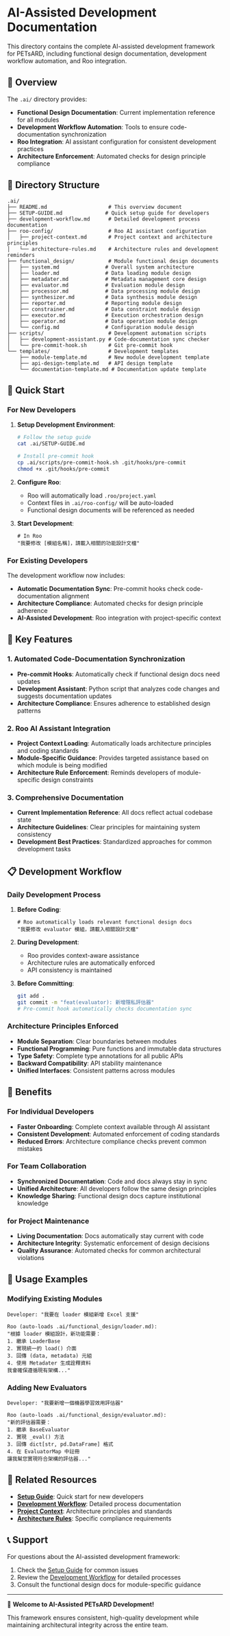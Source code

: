 # AI-Assisted Development Documentation

This directory contains the complete AI-assisted development framework for PETsARD, including functional design documentation, development workflow automation, and Roo integration.

## 🎯 Overview

The `.ai/` directory provides:
- **Functional Design Documentation**: Current implementation reference for all modules
- **Development Workflow Automation**: Tools to ensure code-documentation synchronization
- **Roo Integration**: AI assistant configuration for consistent development practices
- **Architecture Enforcement**: Automated checks for design principle compliance

## 📁 Directory Structure

```
.ai/
├── README.md                    # This overview document
├── SETUP-GUIDE.md              # Quick setup guide for developers
├── development-workflow.md      # Detailed development process documentation
├── roo-config/                  # Roo AI assistant configuration
│   ├── project-context.md       # Project context and architecture principles
│   └── architecture-rules.md    # Architecture rules and development reminders
├── functional_design/           # Module functional design documents
│   ├── system.md               # Overall system architecture
│   ├── loader.md               # Data loading module design
│   ├── metadater.md            # Metadata management core design
│   ├── evaluator.md            # Evaluation module design
│   ├── processor.md            # Data processing module design
│   ├── synthesizer.md          # Data synthesis module design
│   ├── reporter.md             # Reporting module design
│   ├── constrainer.md          # Data constraint module design
│   ├── executor.md             # Execution orchestration design
│   ├── operator.md             # Data operation module design
│   └── config.md               # Configuration module design
├── scripts/                     # Development automation scripts
│   ├── development-assistant.py # Code-documentation sync checker
│   └── pre-commit-hook.sh       # Git pre-commit hook
└── templates/                   # Development templates
    ├── module-template.md       # New module development template
    ├── api-design-template.md   # API design template
    └── documentation-template.md # Documentation update template
```

## 🚀 Quick Start

### For New Developers

1. **Setup Development Environment**:
   ```bash
   # Follow the setup guide
   cat .ai/SETUP-GUIDE.md
   
   # Install pre-commit hook
   cp .ai/scripts/pre-commit-hook.sh .git/hooks/pre-commit
   chmod +x .git/hooks/pre-commit
   ```

2. **Configure Roo**:
   - Roo will automatically load `.roo/project.yaml`
   - Context files in `.ai/roo-config/` will be auto-loaded
   - Functional design documents will be referenced as needed

3. **Start Development**:
   ```
   # In Roo
   "我要修改 [模組名稱]，請載入相關的功能設計文檔"
   ```

### For Existing Developers

The development workflow now includes:
- **Automatic Documentation Sync**: Pre-commit hooks check code-documentation alignment
- **Architecture Compliance**: Automated checks for design principle adherence
- **AI-Assisted Development**: Roo integration with project-specific context

## 🔧 Key Features

### 1. Automated Code-Documentation Synchronization
- **Pre-commit Hooks**: Automatically check if functional design docs need updates
- **Development Assistant**: Python script that analyzes code changes and suggests documentation updates
- **Architecture Compliance**: Ensures adherence to established design patterns

### 2. Roo AI Assistant Integration
- **Project Context Loading**: Automatically loads architecture principles and coding standards
- **Module-Specific Guidance**: Provides targeted assistance based on which module is being modified
- **Architecture Rule Enforcement**: Reminds developers of module-specific design constraints

### 3. Comprehensive Documentation
- **Current Implementation Reference**: All docs reflect actual codebase state
- **Architecture Guidelines**: Clear principles for maintaining system consistency
- **Development Best Practices**: Standardized approaches for common development tasks

## 📋 Development Workflow

### Daily Development Process

1. **Before Coding**:
   ```
   # Roo automatically loads relevant functional design docs
   "我要修改 evaluator 模組，請載入相關設計文檔"
   ```

2. **During Development**:
   - Roo provides context-aware assistance
   - Architecture rules are automatically enforced
   - API consistency is maintained

3. **Before Committing**:
   ```bash
   git add .
   git commit -m "feat(evaluator): 新增隱私評估器"
   # Pre-commit hook automatically checks documentation sync
   ```

### Architecture Principles Enforced

- **Module Separation**: Clear boundaries between modules
- **Functional Programming**: Pure functions and immutable data structures
- **Type Safety**: Complete type annotations for all public APIs
- **Backward Compatibility**: API stability maintenance
- **Unified Interfaces**: Consistent patterns across modules

## 🎯 Benefits

### For Individual Developers
- **Faster Onboarding**: Complete context available through AI assistant
- **Consistent Development**: Automated enforcement of coding standards
- **Reduced Errors**: Architecture compliance checks prevent common mistakes

### For Team Collaboration
- **Synchronized Documentation**: Code and docs always stay in sync
- **Unified Architecture**: All developers follow the same design principles
- **Knowledge Sharing**: Functional design docs capture institutional knowledge

### for Project Maintenance
- **Living Documentation**: Docs automatically stay current with code
- **Architecture Integrity**: Systematic enforcement of design decisions
- **Quality Assurance**: Automated checks for common architectural violations

## 📖 Usage Examples

### Modifying Existing Modules
```
Developer: "我要在 loader 模組新增 Excel 支援"

Roo (auto-loads .ai/functional_design/loader.md):
"根據 loader 模組設計，新功能需要：
1. 繼承 LoaderBase
2. 實現統一的 load() 介面
3. 回傳 (data, metadata) 元組
4. 使用 Metadater 生成詮釋資料
我會確保遵循現有架構..."
```

### Adding New Evaluators
```
Developer: "我要新增一個機器學習效用評估器"

Roo (auto-loads .ai/functional_design/evaluator.md):
"新的評估器需要：
1. 繼承 BaseEvaluator
2. 實現 _eval() 方法
3. 回傳 dict[str, pd.DataFrame] 格式
4. 在 EvaluatorMap 中註冊
讓我幫您實現符合架構的評估器..."
```

## 🔗 Related Resources

- **[Setup Guide](.ai/SETUP-GUIDE.md)**: Quick start for new developers
- **[Development Workflow](.ai/development-workflow.md)**: Detailed process documentation
- **[Project Context](.ai/roo-config/project-context.md)**: Architecture principles and standards
- **[Architecture Rules](.ai/roo-config/architecture-rules.md)**: Specific compliance requirements

## 📞 Support

For questions about the AI-assisted development framework:
1. Check the [Setup Guide](.ai/SETUP-GUIDE.md) for common issues
2. Review the [Development Workflow](.ai/development-workflow.md) for detailed processes
3. Consult the functional design docs for module-specific guidance

---

🎉 **Welcome to AI-Assisted PETsARD Development!**

This framework ensures consistent, high-quality development while maintaining architectural integrity across the entire team.